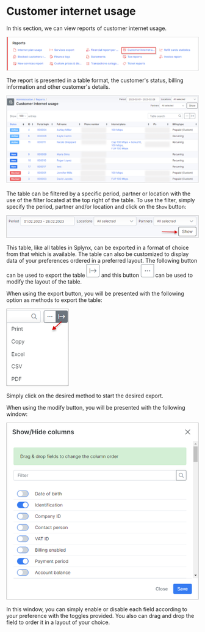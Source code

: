Customer internet usage
==================
In this section, we can view reports of customer internet usage.

![Customer Internet Usage](1.png)

The report is presented in a table format, the customer's status, billing information and other customer's details.

![Customer Internet Usage](2.png)

The table can be filtered by a specific period, partner or location with the use of the filter located at the top right of the table. To use the filter, simply specify the period, partner and/or location and click on the `Show` button:

![Filter](filter.png)

This table, like all tables in Splynx, can be exported in a format of choice from that which is available. The table can also be customized to display data of your preferences ordered in a preferred layout. The following button can be used to export the table <icon class="image-icon">![Export](export.png)</icon> and this button <icon class="image-icon">![Modify](modify.png)</icon> can be used to modify the layout of the table.

When using the export button, you will be presented with the following option as methods to export the table:

![Export](export1.png)

Simply click on the desired method to start the desired export.

When using the modify button, you will be presented with the following window:

![modify](modify1.png)

In this window, you can simply enable or disable each field according to your preference with the toggles provided. You also can drag and drop the field to order it in a layout of your choice.
